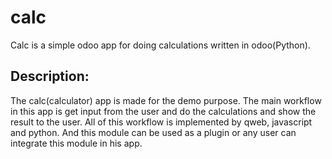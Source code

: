 # calc
Calc is a simple odoo app for doing calculations written in odoo(Python).

Description:
------------
 The calc(calculator) app is made for the demo purpose. The main workflow in this app is get input from the user and do the
calculations and show the result to the user. All of this workflow is implemented by qweb, javascript and python. And this module can be used as a plugin or any user can integrate this module in his app.

